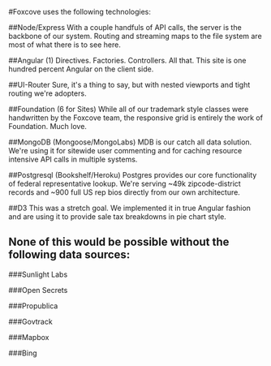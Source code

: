 #Foxcove uses the following technologies:

##Node/Express
  With a couple handfuls of API calls, the server is the backbone of our system. Routing and streaming maps to the file system are most of what there is to see here.

##Angular (1)
  Directives. Factories. Controllers. All that. This site is one hundred percent Angular on the client side.

##UI-Router
  Sure, it's a thing to say, but with nested viewports and tight routing we're adopters.

##Foundation (6 for Sites)
  While all of our trademark style classes were handwritten by the Foxcove team, the responsive grid is entirely the work of Foundation. Much love.

##MongoDB (Mongoose/MongoLabs)
  MDB is our catch all data solution. We're using it for sitewide user commenting and for caching resource intensive API calls in multiple systems.

##Postgresql (Bookshelf/Heroku)
  Postgres provides our core functionality of federal representative lookup. We're serving ~49k zipcode-district records and ~900 full US rep bios directly from our own architecture.

##D3
  This was a stretch goal. We implemented it in true Angular fashion and are using it to provide sale tax breakdowns in pie chart style.


## None of this would be possible without the following data sources:

###Sunlight Labs

###Open Secrets

###Propublica

###Govtrack

###Mapbox

###Bing
